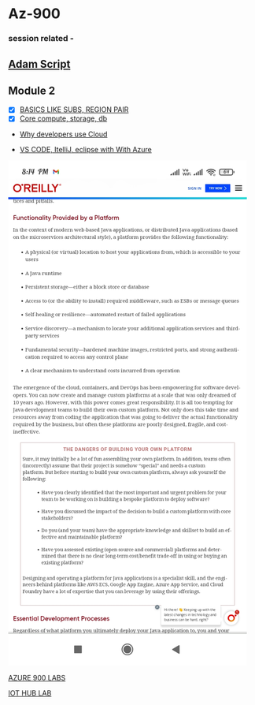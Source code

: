 # Az-900
### session related - 
## [Adam Script](https://marczak.io/az-900/#navigation)

## Module 2 
- [x] [BASICS LIKE SUBS, REGION PAIR](https://docs.microsoft.com/en-us/learn/modules/azure-architecture-fundamentals/)
- [x] [Core compute, storage, db](https://docs.microsoft.com/en-us/learn/paths/az-900-describe-core-azure-services/)

- [Why developers use Cloud](https://www.oreilly.com/library/view/continuous-delivery-in/9781491986011/ch04.html)

- [ VS CODE, ItelliJ, eclipse with With Azure](https://docs.microsoft.com/en-us/azure/developer/java/fundamentals/java-azure-tools)

![](https://raw.githubusercontent.com/Ananyojha/spare-images/main/900_session/Screenshot_2022-04-04-20-14-32-043_com.android.chrome.jpg)

[AZURE 900 LABS](https://microsoftlearning.github.io/AZ-900T0x-MicrosoftAzureFundamentals/)

[IOT HUB LAB](https://microsoftlearning.github.io/AZ-900T0x-MicrosoftAzureFundamentals/Instructions/Walkthroughs/07-Implement%20the%20Azure%20IoT%20Hub.html)
